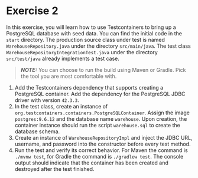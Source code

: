 # Exercise 2

In this exercise, you will learn how to use Testcontainers to bring up a PostgreSQL database with seed data. You can find the initial code in the `start` directory. The production source class under test is named `WarehouseRepository.java` under the directory `src/main/java`. The test class `WarehouseRepositoryIntegrationTest.java` under the directory `src/test/java` already implements a test case.

> **_NOTE:_** You can choose to run the build using Maven or Gradle. Pick the tool you are most comfortable with.

1. Add the Testcontainers dependency that supports creating a PostgreSQL container. Add the dependency for the PostgreSQL JDBC driver with version `42.3.3`.
2. In the test class, create an instance of `org.testcontainers.containers.PostgreSQLContainer`. Assign the image `postgres:9.6.12` and the database name `warehouse`. Upon creation, the container instance should run the script `warehouse.sql` to create the database schema.
3. Create an instance of `WarehouseRepositoryImpl` and inject the JDBC URL, username, and password into the constructor before every test method.
4. Run the test and verify its correct behavior. For Maven the command is `./mvnw test`, for Gradle the command is `./gradlew test`. The console output should indicate that the container has been created and destroyed after the test finished.
